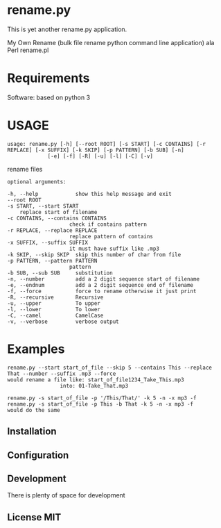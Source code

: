 # rename.py

This is yet another rename.py application.

My Own Rename (bulk file rename python command line application) ala Perl rename.pl

# Requirements

Software: based on python 3

# USAGE

    usage: rename.py [-h] [--root ROOT] [-s START] [-c CONTAINS] [-r REPLACE] [-x SUFFIX] [-k SKIP] [-p PATTERN] [-b SUB] [-n]
                 [-e] [-f] [-R] [-u] [-l] [-C] [-v]

rename files

    optional arguments:

    -h, --help            show this help message and exit
    --root ROOT
    -s START, --start START
        replace start of filename
    -c CONTAINS, --contains CONTAINS
                        check if contains pattern
    -r REPLACE, --replace REPLACE
                        replace pattern of contains
    -x SUFFIX, --suffix SUFFIX
                        it must have suffix like .mp3
    -k SKIP, --skip SKIP  skip this number of char from file
    -p PATTERN, --pattern PATTERN
                        pattern
    -b SUB, --sub SUB     substitution
    -n, --number          add a 2 digit sequence start of filename
    -e, --endnum          add a 2 digit sequence end of filename
    -f, --force           force to rename otherwise it just print
    -R, --recursive       Recursive
    -u, --upper           To upper
    -l, --lower           To lower
    -C, --camel           CamelCase
    -v, --verbose         verbose output

# Examples

    rename.py --start start_of_file --skip 5 --contains This --replace That --number --suffix .mp3 --force
    would rename a file like: start_of_file1234_Take_This.mp3
                     into: 01-Take_That.mp3

    rename.py -s start_of_file -p '/This/That/' -k 5 -n -x mp3 -f
    rename.py -s start_of_file -p This -b That -k 5 -n -x mp3 -f
    would do the same
 
## Installation


## Configuration

## Development
There is plenty of space for development

## License MIT

